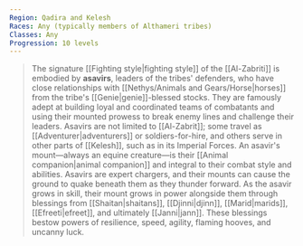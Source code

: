```yaml
---
Region: Qadira and Kelesh
Races: Any (typically members of Althameri tribes)
Classes: Any
Progression: 10 levels
---
```


> The signature [[Fighting style|fighting style]] of the [[Al-Zabriti]] is embodied by **asavirs**, leaders of the tribes' defenders, who have close relationships with [[Nethys/Animals and Gears/Horse|horses]] from the tribe's [[Genie|genie]]-blessed stocks. They are famously adept at building loyal and coordinated teams of combatants and using their mounted prowess to break enemy lines and challenge their leaders.
> Asavirs are not limited to [[Al-Zabrit]]; some travel as [[Adventurer|adventurers]] or soldiers-for-hire, and others serve in other parts of [[Kelesh]], such as in its Imperial Forces.
> An asavir's mount—always an equine creature—is their [[Animal companion|animal companion]] and integral to their combat style and abilities. Asavirs are expert chargers, and their mounts can cause the ground to quake beneath them as they thunder forward. As the asavir grows in skill, their mount grows in power alongside them through blessings from [[Shaitan|shaitans]], [[Djinni|djinn]], [[Marid|marids]], [[Efreeti|efreet]], and ultimately [[Janni|jann]]. These blessings bestow powers of resilience, speed, agility, flaming hooves, and uncanny luck.








